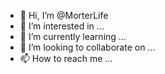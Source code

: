 - 👋 Hi, I’m @MorterLife
- 👀 I’m interested in ...
- 🌱 I’m currently learning ...
- 💞️ I’m looking to collaborate on ...
- 📫 How to reach me ...

<!---
MorterLife/MorterLife is a ✨ special ✨ repository because its `README.md` (this file) appears on your GitHub profile.
You can click the Preview link to take a look at your changes.
--->
